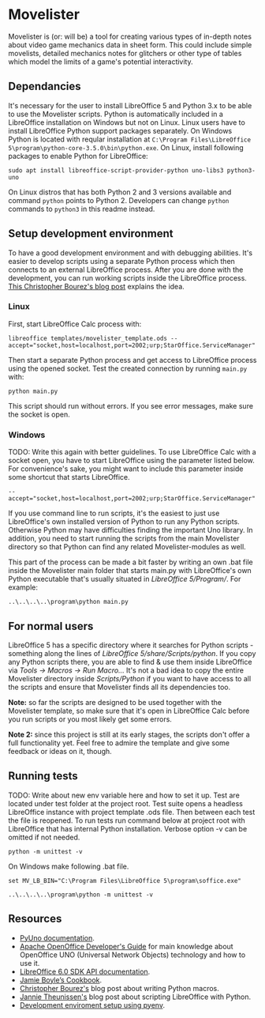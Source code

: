 # Movelister
Movelister is (or: will be) a tool for creating various types of in-depth notes
about video game mechanics data in sheet form. This could include simple
movelists, detailed mechanics notes for glitchers or other type of tables which
model the limits of a game's potential interactivity.


## Dependancies
It's necessary for the user to install LibreOffice 5 and Python 3.x to be able
to use the Movelister scripts. Python is automatically included in a
LibreOffice installation on Windows but not on Linux. Linux users have to
install LibreOffice Python support packages separately. On Windows Python is
located with reqular installation at `C:\Program Files\LibreOffice
5\program\python-core-3.5.0\bin\python.exe`. On Linux, install following
packages to enable Python for LibreOffice:
```
sudo apt install libreoffice-script-provider-python uno-libs3 python3-uno
```
On Linux distros that has both Python 2 and 3 versions available and command
`python` points to Python 2. Developers can change `python` commands to
`python3` in this readme instead.


## Setup development environment
To have a good development environment and with debugging abilities. It's
easier to develop scripts using a separate Python process which then connects
to an external LibreOffice process. After you are done with the development,
you can run working scripts inside the LibreOffice process. [This Christopher
Bourez's blog
post](http://christopher5106.github.io/office/2015/12/06/openoffice-libreoffice-automate-your-office-tasks-with-python-macros.html)
explains the idea.


### Linux
First, start LibreOffice Calc process with:
```
libreoffice templates/movelister_template.ods --accept="socket,host=localhost,port=2002;urp;StarOffice.ServiceManager"
```
Then start a separate Python process and get access to LibreOffice process
using the opened socket. Test the created connection by running `main.py` with:
```
python main.py
```
This script should run without errors. If you see error messages, make sure the
socket is open.


### Windows
TODO: Write this again with better guidelines.  To use LibreOffice Calc with a
socket open, you have to start LibreOffice using the parameter listed below.
For convenience's sake, you might want to include this parameter inside some
shortcut that starts LibreOffice.
```
--accept="socket,host=localhost,port=2002;urp;StarOffice.ServiceManager"
```
If you use command line to run scripts, it's the easiest to just use
LibreOffice's own installed version of Python to run any Python scripts.
Otherwise Python may have difficulties finding the important Uno library. In
addition, you need to start running the scripts from the main Movelister
directory so that Python can find any related Movelister-modules as well.

This part of the process can be made a bit faster by writing an own .bat file
inside the Movelister main folder that starts main.py with LibreOffice's own
Python executable that's usually situated in *LibreOffice 5/Program/*. For
example:
```
..\..\..\..\program\python main.py
```


## For normal users
LibreOffice 5 has a specific directory where it searches for Python scripts -
something along the lines of *LibreOffice 5/share/Scripts/python*. If you copy
any Python scripts there, you are able to find & use them inside LibreOffice
via *Tools -> Macros -> Run Macro...* It's not a bad idea to copy the entire
Movelister directory inside *Scripts/Python* if you want to have access to all
the scripts and ensure that Movelister finds all its dependencies too.

__Note:__ so far the scripts are designed to be used together with the
Movelister template, so make sure that it's open in LibreOffice Calc before you
run scripts or you most likely get some errors.

__Note 2:__ since this project is still at its early stages, the scripts don't
offer a full functionality yet. Feel free to admire the template and give some
feedback or ideas on it, though.


## Running tests
TODO: Write about new env variable here and how to set it up.
Test are located under test folder at the project root. Test suite opens a
headless LibreOffice instance with project template .ods file. Then between
each test the file is reopened. To run tests run command below at project root
with LibreOffice that has internal Python installation. Verbose option -v can be
omitted if not needed.
```
python -m unittest -v
```
On Windows make following .bat file.
```
set MV_LB_BIN="C:\Program Files\LibreOffice 5\program\soffice.exe"

..\..\..\..\program\python -m unittest -v
```


## Resources
* [PyUno documentation](http://www.openoffice.org/udk/python/python-bridge.html).
* [Apache OpenOffice Developer's Guide](https://wiki.openoffice.org/wiki/Documentation/DevGuide/OpenOffice.org_Developers_Guide)
for main knowledge about OpenOffice UNO (Universal Network Objects) technology and how to use it.
* [LibreOffice 6.0 SDK API documentation](https://api.libreoffice.org/docs/idl/ref/index.html).
* [Jamie Boyle’s Cookbook](https://documenthacker.files.wordpress.com/2013/07/writing_documents-_for_software_engineers_v0002.pdf).
* [Christopher Bourez's](http://christopher5106.github.io/office/2015/12/06/openoffice-libreoffice-automate-your-office-tasks-with-python-macros.html)
blog post about writing Python macros.
* [Jannie Theunissen's](https://onesheep.org/scripting-libreoffice-python/) blog
post about scripting LibreOffice with Python.
* [Development enviroment setup using pyenv](https://gist.github.com/thekalinga/b74056272cb1afdabf529a332ff0f517).
